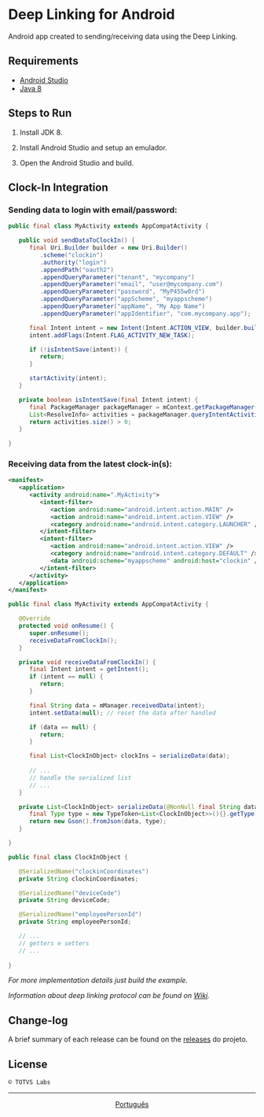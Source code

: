 # Deep Linking for Android

Android app created to sending/receiving data using the Deep Linking.

## Requirements

- [Android Studio](https://developer.android.com/studio)
- [Java 8](https://www.oracle.com/technetwork/pt/java/javase/downloads/index.html)

## Steps to Run

1. Install JDK 8.

2. Install Android Studio and setup an emulador.

3. Open the Android Studio and build.

## Clock-In Integration

### Sending data to login with email/password:

```java
public final class MyActivity extends AppCompatActivity {

   public void sendDataToClockIn() {
      final Uri.Builder builder = new Uri.Builder()
         .scheme("clockin")
         .authority("login")
         .appendPath("oauth2")
         .appendQueryParameter("tenant", "mycompany")
         .appendQueryParameter("email", "user@mycompany.com")
         .appendQueryParameter("password", "MyP455w0rd")
         .appendQueryParameter("appScheme", "myappscheme")
         .appendQueryParameter("appName", "My App Name")
         .appendQueryParameter("appIdentifier", "com.mycompany.app");

      final Intent intent = new Intent(Intent.ACTION_VIEW, builder.build());
      intent.addFlags(Intent.FLAG_ACTIVITY_NEW_TASK);

      if (!isIntentSave(intent)) {
         return;
      }

      startActivity(intent);
   }

   private boolean isIntentSave(final Intent intent) {
      final PackageManager packageManager = mContext.getPackageManager();
      List<ResolveInfo> activities = packageManager.queryIntentActivities(intent, 0);
      return activities.size() > 0;
   }
	
}
```

### Receiving data from the latest clock-in(s):

```xml
<manifest>
   <application>
      <activity android:name=".MyActivity">
         <intent-filter>
            <action android:name="android.intent.action.MAIN" />
            <action android:name="android.intent.action.VIEW" />
            <category android:name="android.intent.category.LAUNCHER" />
         </intent-filter>
         <intent-filter>
            <action android:name="android.intent.action.VIEW" />
            <category android:name="android.intent.category.DEFAULT" />
            <data android:scheme="myappscheme" android:host="clockin" />
         </intent-filter>
      </activity>
   </application>
</manifest>
```

```java
public final class MyActivity extends AppCompatActivity {

   @Override
   protected void onResume() {
      super.onResume();
      receiveDataFromClockIn();
   }

   private void receiveDataFromClockIn() {
      final Intent intent = getIntent();
      if (intent == null) {
         return;
      }

      final String data = mManager.receivedData(intent);
      intent.setData(null); // reset the data after handled

      if (data == null) {
         return;
      }

      final List<ClockInObject> clockIns = serializeData(data);
      
      // ...
      // handle the serialized list
      // ...
   }

   private List<ClockInObject> serializeData(@NonNull final String data) {
      final Type type = new TypeToken<List<ClockInObject>>(){}.getType();
      return new Gson().fromJson(data, type);
   }

}

public final class ClockInObject {

   @SerializedName("clockinCoordinates")
   private String clockinCoordinates;

   @SerializedName("deviceCode")
   private String deviceCode;

   @SerializedName("employeePersonId")
   private String employeePersonId;

   // ...
   // getters e setters
   // ...
	
}
```
 
*For more implementation details just build the example.*

*Information about deep linking protocol can be found on [Wiki](https://github.com/totvslabs/clockin-deep-linking-android/wiki).*

## Change-log

A brief summary of each release can be found on the [releases](https://github.com/totvslabs/clockin-deep-linking-android/releases) do projeto.

## License

```
© TOTVS Labs
```

- - -

<p align="center">
<a href="https://github.com/totvslabs/clockin-deep-linking-android/blob/master/README_pt.md">Português</a>
</p>
